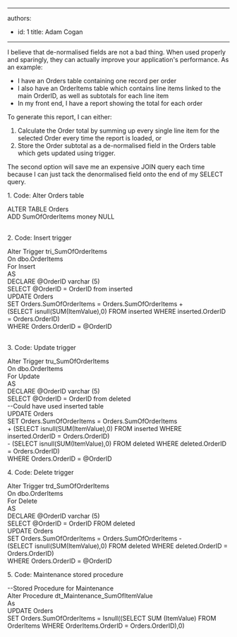 

---
authors:
  - id: 1
    title: Adam Cogan
---




<span class='intro'> <p>​​I believe that de-normalised fields are not a bad thing. When used properly and sparingly, they can actually improve your application's performance. As an example&#58;<br></p><ul><li>I have an Orders table containing one record per order</li><li>I also have an OrderItems table which contains line items linked to the main OrderID, as well as subtotals for each line item</li><li>In my front end,​ I have a report showing the total for each order​<br></li></ul> </span>

<p>To generate this report, I can either&#58;</p><ol><li>Calculate the Order total by summing up every single line item for the selected Order every time the report is loaded, or</li><li>Store the Order subtotal as a de-normalised field in the Orders table which gets updated using trigger.</li></ol><p>The second option will save me an expensive JOIN query each time because I can just tack the denormalised field onto the end of my SELECT query.<br></p><p>​1.&#160;Code&#58; Alter Orders table​<br></p><p class="ssw15-rteElement-CodeArea">ALTER TABLE Orders<br>ADD SumOfOrderItems money NULL<br></p><p></p>    <br>2. Code&#58; Insert trigger<p class="ssw15-rteElement-CodeArea">Alter Trigger tri_SumOfOrderItems<br>On dbo.OrderItems<br>For Insert<br>AS<br>DECLARE @OrderID varchar (5)<br>SELECT @OrderID = OrderID from inserted<br>UPDATE Orders<br>SET Orders.SumOfOrderItems = Orders.SumOfOrderItems + <br>(SELECT isnull(SUM(ItemValue),0) FROM inserted WHERE inserted.OrderID = Orders.OrderID)<br>WHERE Orders.OrderID = @OrderID</p>    <br>3. Code&#58; Update trigger<p class="ssw15-rteElement-CodeArea">Alter Trigger tru_SumOfOrderItems<br>On dbo.OrderItems<br>For Update<br>AS<br>DECLARE @OrderID varchar (5)<br>SELECT @OrderID = OrderID from deleted<br>--Could have used inserted table<br>UPDATE Orders<br>SET Orders.SumOfOrderItems = Orders.SumOfOrderItems<br>+ (SELECT isnull(SUM(ItemValue),0) FROM inserted WHERE inserted.OrderID = Orders.OrderID)<br>- (SELECT isnull(SUM(ItemValue),0) FROM deleted WHERE deleted.OrderID = Orders.OrderID) <br>WHERE Orders.OrderID = @OrderID</p>4. Code&#58; Delete trigger<p class="ssw15-rteElement-CodeArea">Alter Trigger trd_SumOfOrderItems<br>On dbo.OrderItems<br>For Delete<br>AS<br>DECLARE @OrderID varchar (5)<br>SELECT @OrderID = OrderID FROM deleted<br>UPDATE Orders<br>SET Orders.SumOfOrderItems = Orders.SumOfOrderItems - <br> (SELECT isnull(SUM(ItemValue),0) FROM deleted WHERE deleted.OrderID = Orders.OrderID)<br>WHERE Orders.OrderID = @OrderID</p>5. Code&#58; Maintenance stored procedure<p class="ssw15-rteElement-CodeArea">--Stored Procedure for Maintenance<br>Alter Procedure dt_Maintenance_SumOfItemValue<br>As<br>UPDATE Orders<br>SET Orders.SumOfOrderItems = Isnull((SELECT SUM (ItemValue) FROM OrderItems WHERE OrderItems.OrderID = Orders.OrderID),0)<br></p><p></p>


